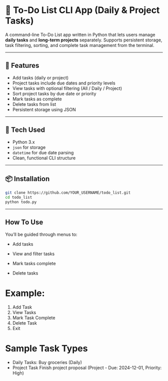 # 📝 To-Do List CLI App (Daily & Project Tasks)

A command-line To-Do List app written in Python that lets users manage **daily tasks** and **long-term projects** separately. Supports persistent storage, task filtering, sorting, and complete task management from the terminal.

---

## 🚀 Features

- Add tasks (daily or project)
- Project tasks include due dates and priority levels
- View tasks with optional filtering (All / Daily / Project)
- Sort project tasks by due date or priority
- Mark tasks as complete
- Delete tasks from list
- Persistent storage using JSON

---

## 🧰 Tech Used

- Python 3.x
- `json` for storage
- `datetime` for due date parsing
- Clean, functional CLI structure

---

## 📦 Installation

```bash
git clone https://github.com/YOUR_USERNAME/todo_list.git
cd todo_list
python todo.py
```

---

## How To Use
You’ll be guided through menus to:

   - Add tasks

   - View and filter tasks

   - Mark tasks complete

   - Delete tasks

# Example: 
1. Add Task
2. View Tasks
3. Mark Task Complete
4. Delete Task
5. Exit

# Sample Task Types

- Daily Tasks:
     Buy groceries (Daily)
- Project Task
     Finish project proposal (Project - Due: 2024-12-01, Priority: High)
